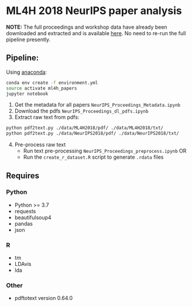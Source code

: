 # ML4H 2018 NeurIPS paper analysis

**NOTE:** The full proceedings and workshop data have already been downloaded and extracted and is available [here](https://drive.google.com/drive/folders/1p3ZQYcIvhi1Wk3uLSgAEatVCMWY2KgYz). No need to re-run the full pipeline presently.

## Pipeline:

Using [anaconda](https://www.anaconda.com/distribution/):

```bash
conda env create -f environment.yml
source activate ml4h_papers
jupyter notebook
```

1. Get the metadata for all papers `NeurIPS_Proceedings_Metadata.ipynb`
2. Download the pdfs `NeurIPS_Proceedings_dl_pdfs.ipynb`
3. Extract raw text from pdfs: 
```bash
python pdf2text.py ./data/ML4H2018/pdf/ ./data/ML4H2018/txt/
python pdf2text.py ./data/NeurIPS2018/pdf/ ./data/NeurIPS2018/txt/
```
4. Pre-process raw text
   - Run text pre-processing `NeurIPS_Proceedings_preprocess.ipynb` OR
   - Run the `create_r_dataset.R` script to generate `.rdata` files


## Requires

### Python
- Python >= 3.7
- requests
- beautifulsoup4
- pandas
- json

### R
- tm
- LDAvis
- lda

### Other
- pdftotext version 0.64.0
